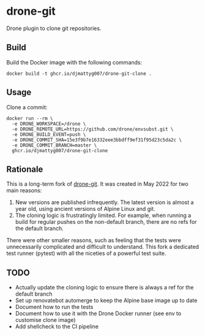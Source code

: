 # drone-git

Drone plugin to clone git repositories.

## Build

Build the Docker image with the following commands:

```
docker build -t ghcr.io/djmattyg007/drone-git-clone .
```

## Usage

Clone a commit:

```
docker run --rm \
  -e DRONE_WORKSPACE=/drone \
  -e DRONE_REMOTE_URL=https://github.com/drone/envsubst.git \
  -e DRONE_BUILD_EVENT=push \
  -e DRONE_COMMIT_SHA=15e3f9b7e16332eee3bbdff9ef31f95d23c5da2c \
  -e DRONE_COMMIT_BRANCH=master \
  ghcr.io/djmattyg007/drone-git-clone
```

## Rationale

This is a long-term fork of [drone-git](https://github.com/drone/drone-git). It was created in
May 2022 for two main reasons:

1. New versions are published infrequently. The latest version is almost a year old, using
   ancient versions of Alpine Linux and git.
2. The cloning logic is frustratingly limited. For example, when running a build for regular
   pushes on the non-default branch, there are no refs for the default branch.

There were other smaller reasons, such as feeling that the tests were unnecessarily complicated
and difficult to understand. This fork a dedicated test runner (pytest) with all the niceties of
a powerful test suite.

## TODO

- Actually update the cloning logic to ensure there is always a ref for the default branch
- Set up renovatebot automerge to keep the Alpine base image up to date
- Document how to run the tests
- Document how to use it with the Drone Docker runner (see env to customise clone image)
- Add shellcheck to the CI pipeline
